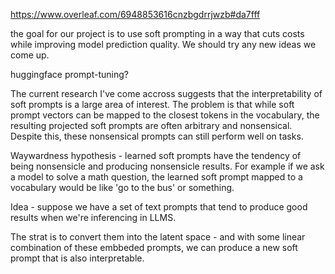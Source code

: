 https://www.overleaf.com/6948853616cnzbgdrrjwzb#da7fff

the goal for our project is to use soft prompting in a way that cuts costs while improving model prediction quality. We should try any new ideas we come up.

huggingface prompt-tuning?

The current research I've come accross suggests that the interpretability of soft prompts is a large area of interest. The problem is that while soft prompt vectors can be mapped to the closest tokens in the vocabulary, the resulting projected soft prompts are often arbitrary and nonsensical. Despite this, these nonsensical prompts can still perform well on tasks. 

Waywardness hypothesis - learned soft prompts have the tendency of being nonsensicle and producing nonsensicle results. For example if we ask a model to solve a math question, the learned soft prompt mapped to a vocabulary would be like 'go to the bus' or something. 

Idea - suppose we have a set of text prompts that tend to produce good results when we're inferencing in LLMS. 

The strat is to convert them into the latent space - and with some linear combination of these embbeded prompts, we can produce a new soft prompt that is also interpretable. 


